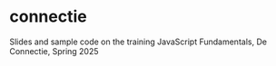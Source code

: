 # connectie
Slides and sample code on the training JavaScript Fundamentals, De Connectie, Spring 2025
